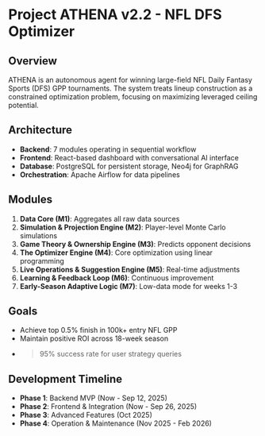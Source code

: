 # Project ATHENA v2.2 - NFL DFS Optimizer

## Overview
ATHENA is an autonomous agent for winning large-field NFL Daily Fantasy Sports (DFS) GPP tournaments. The system treats lineup construction as a constrained optimization problem, focusing on maximizing leveraged ceiling potential.

## Architecture
- **Backend**: 7 modules operating in sequential workflow
- **Frontend**: React-based dashboard with conversational AI interface
- **Database**: PostgreSQL for persistent storage, Neo4j for GraphRAG
- **Orchestration**: Apache Airflow for data pipelines

## Modules
1. **Data Core (M1)**: Aggregates all raw data sources
2. **Simulation & Projection Engine (M2)**: Player-level Monte Carlo simulations
3. **Game Theory & Ownership Engine (M3)**: Predicts opponent decisions
4. **The Optimizer Engine (M4)**: Core optimization using linear programming
5. **Live Operations & Suggestion Engine (M5)**: Real-time adjustments
6. **Learning & Feedback Loop (M6)**: Continuous improvement
7. **Early-Season Adaptive Logic (M7)**: Low-data mode for weeks 1-3

## Goals
- Achieve top 0.5% finish in 100k+ entry NFL GPP
- Maintain positive ROI across 18-week season
- >95% success rate for user strategy queries

## Development Timeline
- **Phase 1**: Backend MVP (Now - Sep 12, 2025)
- **Phase 2**: Frontend & Integration (Now - Sep 26, 2025)
- **Phase 3**: Advanced Features (Oct 2025)
- **Phase 4**: Operation & Maintenance (Nov 2025 - Feb 2026)
